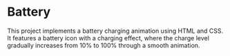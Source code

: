 # Battery
 This project implements a battery charging animation using HTML and CSS. It features a battery icon with a charging effect, where the charge level gradually increases from 10% to 100% through a smooth animation.
